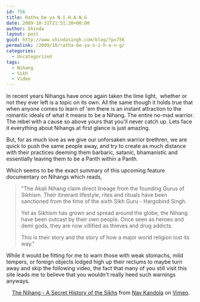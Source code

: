 ```yaml
---
id: 756
title: Ratha be ya N.I.H.A.N.G
date: 2009-10-31T21:51:20+00:00
author: Shinda
layout: post
guid: http://www.shindasingh.com/blog/?p=756
permalink: /2009/10/ratha-be-ya-n-i-h-a-n-g/
categories:
  - Uncategorized
tags:
  - Nihang
  - Sikh
  - Video
---
```

In recent years Nihangs have once again taken the lime light,  whether or not they ever left is a topic on its own. All the same though it holds true that when anyone comes to learn of 'em there is an instant attraction to the  romantic ideals of what it means to be a Nihang. The entire no-mad warrior. The rebel with a cause so above yours that you'll never catch up. Lets face it everything about Nihangs at first glance is just amazing.

But, for as much love as we give our unforsaken warrior brethren, we are quick to push the same people away, and try to create as much distance with their practices deeming them barbaric, satanic, bhamanistic and essentially leaving them to be a Panth within a Panth.

Which seems to be the exact summary of this upcoming feature documentary on Nihangs which reads,

> "The Akali Nihang claim direct lineage from the founding Gurus of Sikhism. Their itinerant lifestyle, rites and rituals have been sanctioned from the time of the sixth Sikh Guru - Hargobind Singh.
> 
> <div id="description">
>   Yet as Sikhism has grown and spread around the globe, the Nihang have been outcast by their own people. Once seen as heroes and demi gods, they are now villified as thieves and drug addicts.</p> 
>   
>   <p>
>     This is their story and the story of how a major world religion lost its way."
>   </p>
> </div>

<div>
  While it would be fitting for me to warn those with weak stomachs, mild tempers, or foreign objects lodged high up their rectums to maybe turn away and skip the following video, the fact that many of you still visit this site leads me to believe that you wouldn't really heed such warnings anyways.
</div>

<div>
  <p style="text-align: center;">
    <a href="http://vimeo.com/7283523">The Nihang - A Secret History of the Sikhs</a> from <a href="http://vimeo.com/user1277371">Nav Kandola</a> on <a href="http://vimeo.com">Vimeo</a>.
  </p>
</div>

<p style="text-align: center;">
</p>
